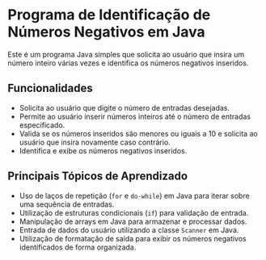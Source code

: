 # Programa de Identificação de Números Negativos em Java

Este é um programa Java simples que solicita ao usuário que insira um número inteiro várias vezes e identifica os números negativos inseridos.

## Funcionalidades

- Solicita ao usuário que digite o número de entradas desejadas.
- Permite ao usuário inserir números inteiros até o número de entradas especificado.
- Valida se os números inseridos são menores ou iguais a 10 e solicita ao usuário que insira novamente caso contrário.
- Identifica e exibe os números negativos inseridos.

## Principais Tópicos de Aprendizado

- Uso de laços de repetição (`for` e `do-while`) em Java para iterar sobre uma sequência de entradas.
- Utilização de estruturas condicionais (`if`) para validação de entrada.
- Manipulação de arrays em Java para armazenar e processar dados.
- Entrada de dados do usuário utilizando a classe `Scanner` em Java.
- Utilização de formatação de saída para exibir os números negativos identificados de forma organizada.


